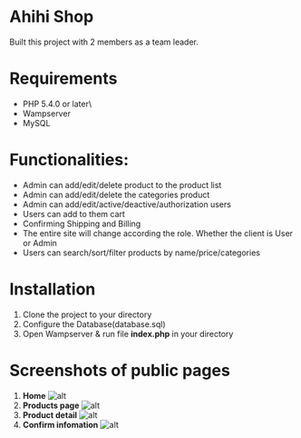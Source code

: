 # Ahihi Shop
Built this project with 2 members as a team leader. 

# Requirements
- PHP 5.4.0 or later\
- Wampserver
- MySQL

# Functionalities:
  - Admin can add/edit/delete product to the product list
  - Admin can add/edit/delete the categories product
  - Admin can add/edit/active/deactive/authorization users
  - Users can add to them cart
  - Confirming Shipping and Billing 
  - The entire site will change according the role. Whether the client is User or Admin
  - Users can search/sort/filter products by name/price/categories

# Installation
 1. Clone the project to your directory
 2. Configure the Database(database.sql)
 3. Open Wampserver & run file **index.php** in your directory


# Screenshots of public pages
1. **Home**
![alt](https://res.cloudinary.com/dnm7dhpwb/image/upload/v1554150996/2019-04-02_033227.png)
2. **Products page**
![alt](https://res.cloudinary.com/dnm7dhpwb/image/upload/v1554150994/2019-04-02_033302.png)
3. **Product detail**
![alt](https://res.cloudinary.com/dnm7dhpwb/image/upload/v1554150994/2019-04-02_033322.png)
4. **Confirm infomation**
![alt](https://res.cloudinary.com/dnm7dhpwb/image/upload/v1554150993/2019-04-02_033458.png)